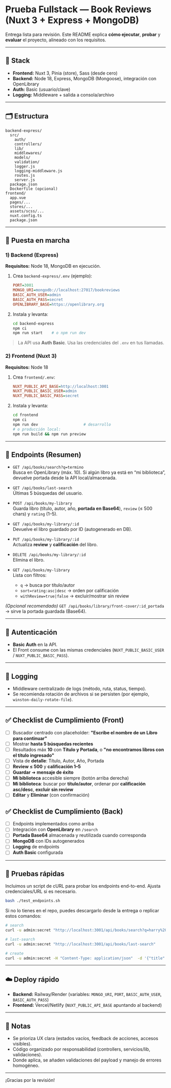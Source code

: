
# Prueba Fullstack — Book Reviews (Nuxt 3 + Express + MongoDB)

Entrega lista para revisión. Este README explica **cómo ejecutar**, **probar** y **evaluar** el proyecto, alineado con los requisitos.

---

## 🧱 Stack
- **Frontend:** Nuxt 3, Pinia (store), Sass (desde cero)
- **Backend:** Node 18, Express, MongoDB (Mongoose), integración con OpenLibrary
- **Auth:** Basic (usuario/clave)
- **Logging:** Middleware + salida a consola/archivo

---

## 🗂️ Estructura
```
backend-express/
  src/
    auth/
    controllers/
    lib/
    middlewares/
    models/
    validation/
    logger.js
    logging-middleware.js
    routes.js
    server.js
  package.json
  Dockerfile (opcional)
frontend/
  app.vue
  pages/...
  stores/...
  assets/scss/...
  nuxt.config.ts
  package.json
```

---

## 🚀 Puesta en marcha

### 1) Backend (Express)
**Requisitos:** Node 18, MongoDB en ejecución.

1. Crea `backend-express/.env` (ejemplo):
   ```ini
   PORT=3001
   MONGO_URI=mongodb://localhost:27017/bookreviews
   BASIC_AUTH_USER=admin
   BASIC_AUTH_PASS=secret
   OPENLIBRARY_BASE=https://openlibrary.org
   ```

2. Instala y levanta:
   ```bash
   cd backend-express
   npm ci
   npm run start    # o npm run dev
   ```

> La API usa **Auth Basic**. Usa las credenciales del `.env` en tus llamadas.

### 2) Frontend (Nuxt 3)
**Requisitos:** Node 18

1. Crea `frontend/.env`:
   ```ini
   NUXT_PUBLIC_API_BASE=http://localhost:3001
   NUXT_PUBLIC_BASIC_USER=admin
   NUXT_PUBLIC_BASIC_PASS=secret
   ```

2. Instala y levanta:
   ```bash
   cd frontend
   npm ci
   npm run dev                    # desarrollo
   # o producción local:
   npm run build && npm run preview
   ```

---

## 🔌 Endpoints (Resumen)

- `GET /api/books/search?q=termino`  
  Busca en OpenLibrary (máx. 10). Si algún libro ya está en “mi biblioteca”, devuelve portada desde la API local/almacenada.

- `GET /api/books/last-search`  
  Últimas 5 búsquedas del usuario.

- `POST /api/books/my-library`  
  Guarda libro (título, autor, año, **portada en Base64**), `review` (≤ 500 chars) y `rating` (1–5).

- `GET /api/books/my-library/:id`  
  Devuelve el libro guardado por ID (autogenerado en DB).

- `PUT /api/books/my-library/:id`  
  Actualiza **review** y **calificación** del libro.

- `DELETE /api/books/my-library/:id`  
  Elimina el libro.

- `GET /api/books/my-library`  
  Lista con filtros:  
  - `q` → busca por título/autor  
  - `sort=rating:asc|desc` → orden por calificación  
  - `withReview=true|false` → excluir/mostrar sin review

*(Opcional recomendado)* `GET /api/books/library/front-cover/:id_portada` → sirve la portada guardada (Base64).

---

## 🔐 Autenticación
- **Basic Auth** en la API.  
- El Front consume con las mismas credenciales (`NUXT_PUBLIC_BASIC_USER` / `NUXT_PUBLIC_BASIC_PASS`).

---

## 🧾 Logging
- Middleware centralizado de logs (método, ruta, status, tiempo).  
- Se recomienda rotación de archivos si se persisten (por ejemplo, `winston-daily-rotate-file`).

---

## ✅ Checklist de Cumplimiento (Front)
- [ ] Buscador centrado con placeholder: **"Escribe el nombre de un Libro para continuar"**  
- [ ] Mostrar **hasta 5 búsquedas recientes**  
- [ ] Resultados máx **10** con **Título y Portada**, o **"no encontramos libros con el título ingresado"**  
- [ ] Vista de **detalle**: Título, Autor, Año, Portada  
- [ ] **Review ≤ 500** y **calificación 1–5**  
- [ ] **Guardar** ➜ **mensaje de éxito**  
- [ ] **Mi biblioteca** accesible siempre (botón arriba derecha)  
- [ ] **Mi biblioteca**: buscar por **título/autor**, ordenar por **calificación asc/desc**, **excluir sin review**  
- [ ] **Editar** y **Eliminar** (con confirmación)  

## ✅ Checklist de Cumplimiento (Back)
- [ ] Endpoints implementados como arriba  
- [ ] Integración con **OpenLibrary** en `/search`  
- [ ] **Portada Base64** almacenada y reutilizada cuando corresponda  
- [ ] **MongoDB** con IDs autogenerados  
- [ ] **Logging** de endpoints  
- [ ] **Auth Basic** configurada  

---

## 🧪 Pruebas rápidas
Incluimos un script de cURL para probar los endpoints end-to-end. Ajusta credenciales/URL si es necesario.

```bash
bash ./test_endpoints.sh
```

Si no lo tienes en el repo, puedes descargarlo desde la entrega o replicar estos comandos:
```bash
# search
curl -u admin:secret "http://localhost:3001/api/books/search?q=harry%20potter"

# last-search
curl -u admin:secret "http://localhost:3001/api/books/last-search"

# create
curl -u admin:secret -H "Content-Type: application/json"  -d '{"title":"Test Book","author":"Anon","year":2020,"coverBase64":"data:image/png;base64,iVBORw0KGgo=","review":"Muy buen libro","rating":5}'  "http://localhost:3001/api/books/my-library"
```

---

## ☁️ Deploy rápido
- **Backend:** Railway/Render (variables: `MONGO_URI`, `PORT`, `BASIC_AUTH_USER`, `BASIC_AUTH_PASS`)  
- **Frontend:** Vercel/Netlify (`NUXT_PUBLIC_API_BASE` apuntando al backend)

---

## 📌 Notas
- Se prioriza UX clara (estados vacíos, feedback de acciones, accesos visibles).  
- Código organizado por responsabilidad (controllers, servicios/lib, validaciones).  
- Donde aplica, se añaden validaciones del payload y manejo de errores homogéneo.

---

¡Gracias por la revisión!
